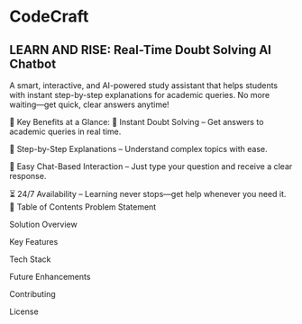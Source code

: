 # CodeCraft

## LEARN AND RISE: Real-Time Doubt Solving AI Chatbot

A smart, interactive, and AI-powered study assistant that helps students with instant step-by-step explanations for academic queries. No more waiting—get quick, clear answers anytime!

🔹 Key Benefits at a Glance:
📖 Instant Doubt Solving – Get answers to academic queries in real time.

🧠 Step-by-Step Explanations – Understand complex topics with ease.

💬 Easy Chat-Based Interaction – Just type your question and receive a clear response.

⏳ 24/7 Availability – Learning never stops—get help whenever you need it.
📌 Table of Contents
Problem Statement

Solution Overview

Key Features

Tech Stack

Future Enhancements

Contributing

License

